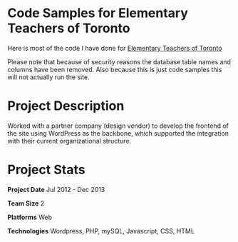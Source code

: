 Code Samples for Elementary Teachers of Toronto
=========================

Here is most of the code I have done for <a href="http://ett.ca">Elementary Teachers of Toronto</a>

Please note that because of security reasons the database table names and columns have been removed. Also because this is just code samples this will not actually run the site.

Project Description
================================

Worked with a partner company (design vendor) to develop the frontend of the site using WordPress as the backbone, which supported the integration with their current organizational structure.

Project Stats
================================

**Project Date**
Jul 2012 - Dec 2013

**Team Size**
2

**Platforms**
Web

**Technologies**
Wordpress, PHP, mySQL, Javascript, CSS, HTML